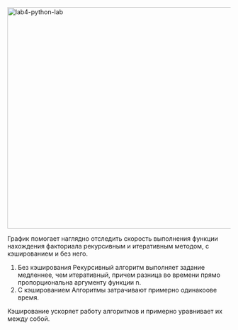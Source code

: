 <img width="1497" height="500" alt="lab4-python-lab" src="https://github.com/user-attachments/assets/7a3f9d1c-8e42-4ea1-967c-974a60e4723b" />

График помогает наглядно отследить скорость выполнения функции нахождения факториала рекурсивным и итеративным методом, с кэшированием и без него.
1. Без кэширования
   Рекурсивный алгоритм выполняет задание медленнее, чем итеративный, причем разница во времени прямо пропорциональна аргументу функции n.
2. С кэшированием
   Алгоритмы затрачивают примерно одинакоове время.

Кэширование ускоряет работу алгоритмов и примерно уравнивает их между собой.
